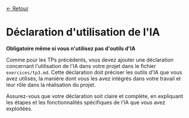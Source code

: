 [← Retour](../README.md)

# Déclaration d'utilisation de l'IA

**Obligatoire même si vous n'utilisez pas d'outils d'IA**

Comme pour les TPs précédents, vous devez ajouter une déclaration concernant l'utilisation de l'IA dans votre projet
dans le fichier `exercices/tp3.md`. Cette déclaration doit préciser les outils d'IA
que vous avez utilisés, la manière dont vous les avez intégrés dans votre travail et
leur rôle dans la réalisation du projet.

Assurez-vous que votre déclaration soit claire et complète, en expliquant les étapes
et les fonctionnalités spécifiques de l'IA que vous avez exploitées.